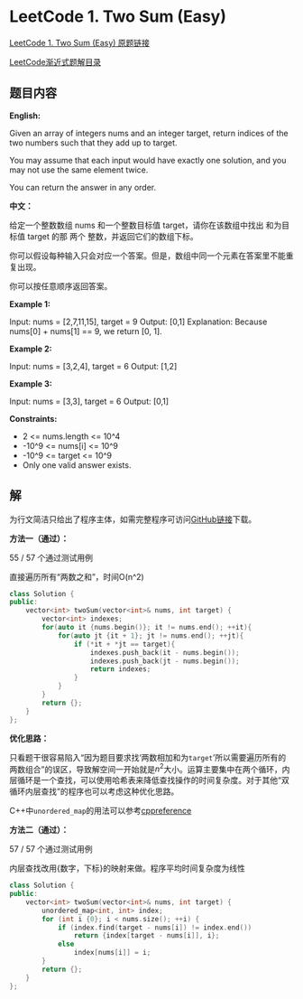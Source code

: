 # LeetCode 1. Two Sum (Easy)

[LeetCode 1. Two Sum (Easy) 原题链接](https://leetcode-cn.com/problems/two-sum/)

[LeetCode渐近式题解目录](https://www.jianshu.com/p/69538b766975)

## 题目内容

**English:**

Given an array of integers nums and an integer target, return indices of the two numbers such that they add up to target.

You may assume that each input would have exactly one solution, and you may not use the same element twice.

You can return the answer in any order.

**中文：**

给定一个整数数组 nums 和一个整数目标值 target，请你在该数组中找出 和为目标值 target  的那 两个 整数，并返回它们的数组下标。

你可以假设每种输入只会对应一个答案。但是，数组中同一个元素在答案里不能重复出现。

你可以按任意顺序返回答案。

**Example 1:**

Input: nums = [2,7,11,15], target = 9
Output: [0,1]
Explanation: Because nums[0] + nums[1] == 9, we return [0, 1].

**Example 2:**

Input: nums = [3,2,4], target = 6
Output: [1,2]

**Example 3:**

Input: nums = [3,3], target = 6
Output: [0,1]

**Constraints:**

- 2 <= nums.length <= 10^4
- -10^9 <= nums[i] <= 10^9
- -10^9 <= target <= 10^9
- Only one valid answer exists.

## 解

为行文简洁只给出了程序主体，如需完整程序可访问[GitHub链接](https://github.com/ran-err/ApproachingLeetCode)下载。

**方法一（通过）：**

55 / 57 个通过测试用例

直接遍历所有“两数之和”，时间O(n^2)

```cpp
class Solution {
public:
    vector<int> twoSum(vector<int>& nums, int target) {
        vector<int> indexes;
        for(auto it {nums.begin()}; it != nums.end(); ++it){
            for(auto jt {it + 1}; jt != nums.end(); ++jt){
                if (*it + *jt == target){
                    indexes.push_back(it - nums.begin());
                    indexes.push_back(jt - nums.begin());
                    return indexes;
                }
            }
        }
        return {};
    }
};
```

**优化思路：**

只看题干很容易陷入“因为题目要求找‘两数相加和为`target`’所以需要遍历所有的两数组合”的误区，导致解空间一开始就是$n^2$大小。运算主要集中在两个循环，内层循环是一个查找，可以使用哈希表来降低查找操作的时间复杂度。对于其他“双循环内层查找”的程序也可以考虑这种优化思路。

C++中`unordered_map`的用法可以参考[cppreference](https://en.cppreference.com/w/cpp/container/unordered_map)

**方法二（通过）：**

57 / 57 个通过测试用例

内层查找改用{数字，下标}的映射来做。程序平均时间复杂度为线性

```cpp
class Solution {
public:
    vector<int> twoSum(vector<int>& nums, int target) {
        unordered_map<int, int> index;
        for (int i {0}; i < nums.size(); ++i) {
            if (index.find(target - nums[i]) != index.end())
                return {index[target - nums[i]], i};
            else
                index[nums[i]] = i;
        }
        return {};
    }
};
```
